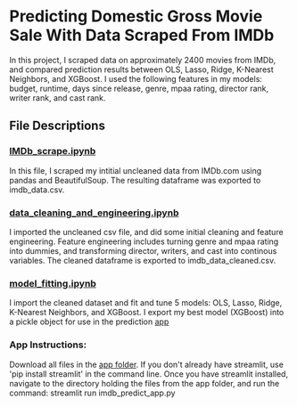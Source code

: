 # Predicting Domestic Gross Movie Sale With Data Scraped From IMDb
In this project, I scraped data on approximately 2400 movies from IMDb, and compared prediction results between OLS, Lasso, Ridge, K-Nearest Neighbors, and XGBoost.
I used the following features in my models: budget, runtime, days since release, genre, mpaa rating, director rank, writer rank, and cast rank.

## File Descriptions

### [IMDb_scrape.ipynb](https://github.com/masonellard/Project_2_Metis/IMDb_scrape.ipynb)
In this file, I scraped my intitial uncleaned data from IMDb.com using pandas and BeautifulSoup. The resulting dataframe was exported to imdb_data.csv.

### [data_cleaning_and_engineering.ipynb](https://github.com/masonellard/Project_2_Metis/data_cleaning_and_engineering.ipynb)
I imported the uncleaned csv file, and did some initial cleaning and feature engineering. Feature engineering includes turning genre and mpaa rating into dummies, and transforming director, writers, and cast into continous variables. The cleaned dataframe is exported to imdb_data_cleaned.csv.

### [model_fitting.ipynb](https://github.com/masonellard/Project_2_Metis/model_fitting.ipynb)
I import the cleaned dataset and fit and tune 5 models: OLS, Lasso, Ridge, K-Nearest Neighbors, and XGBoost. I export my best model (XGBoost) into a pickle object for use in the prediction [app](https://github.com/masonellard/Project_2_Metis/tree/main/prediction_app)

### App Instructions:
Download all files in the [app folder](https://github.com/masonellard/Project_2_Metis/tree/main/prediction_app). If you don't already have streamlit, use 'pip install streamlit' in the command line. Once you have streamlit installed, navigate to the directory holding the files from the app folder, and run the command: streamlit run imdb_predict_app.py 
